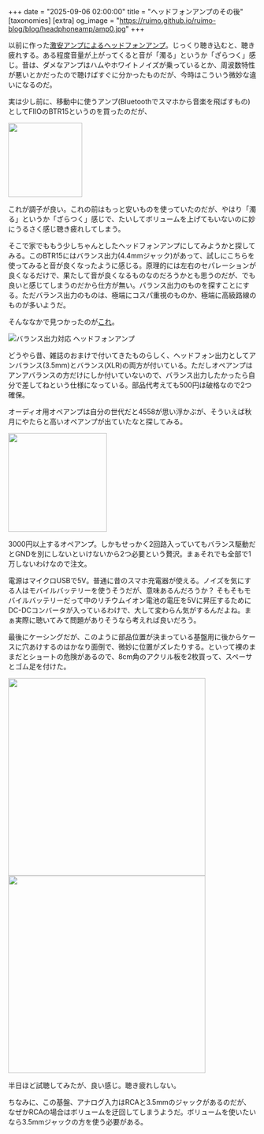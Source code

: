 +++
date = "2025-09-06 02:00:00"
title = "ヘッドフォンアンプのその後"
[taxonomies]
[extra]
og_image = "https://ruimo.github.io/ruimo-blog/blog/headphoneamp/amp0.jpg"
+++

以前に作った[激安アンプによるヘッドフォンアンプ](https://ruimo.github.io/ruimo-blog/blog/raspi-audio-power/)。じっくり聴き込むと、聴き疲れする。ある程度音量が上がってくると音が「濁る」というか「ざらつく」感じ。昔は、ダメなアンプはハムやホワイトノイズが乗っているとか、周波数特性が悪いとかだったので聴けばすぐに分かったものだが、今時はこういう微妙な違いになるのだ。

実は少し前に、移動中に使うアンプ(Bluetoothでスマホから音楽を飛ばすもの)としてFIIOのBTR15というのを買ったのだが、

<a href="https://amzn.to/4mSVjGD"><img width="150px" src="https://m.media-amazon.com/images/I/41oIBIf2J2L._AC_SL1000_.jpg"></a>

これが調子が良い。これの前はもっと安いものを使っていたのだが、やはり「濁る」というか「ざらつく」感じで、たいしてボリュームを上げてもいないのに妙にうるさく感じ聴き疲れしてしまう。

そこで家でももう少しちゃんとしたヘッドフォンアンプにしてみようかと探してみる。このBTR15にはバランス出力(4.4mmジャック)があって、試しにこちらを使ってみると音が良くなったように感じる。原理的には左右のセパレーションが良くなるだけで、果たして音が良くなるものなのだろうかとも思うのだが、でも良いと感じてしまうのだから仕方が無い。バランス出力のものを探すことにする。ただバランス出力のものは、極端にコスパ重視のものか、極端に高級路線のものが多いようだ。

そんななかで見つかったのが[これ](https://eleshop.jp/shop/g/gKCO412/)。

![バランス出力対応 ヘッドフォンアンプ](https://eleshop.jp/PRODUCTS/CATALOG/B/BARNHPA1Pa.jpg)

どうやら昔、雑誌のおまけで付いてきたものらしく、ヘッドフォン出力としてアンバランス(3.5mm)とバランス(XLR)の両方が付いている。ただしオペアンプはアンアバランスの方だけにしか付いていないので、バランス出力したかったら自分で差してねという仕様になっている。部品代考えても500円は破格なので2つ確保。

オーディオ用オペアンプは自分の世代だと4558が思い浮かぶが、そういえば秋月にやたらと高いオペアンプが出ていたなと探してみる。

<a href="https://akizukidenshi.com/catalog/g/g103417/"><img width="200px" src="https://akizukidenshi.com/img/goods/L/103417.jpg"></a>

3000円以上するオペアンプ。しかもせっかく2回路入っていてもバランス駆動だとGNDを別にしないといけないから2つ必要という贅沢。まぁそれでも全部で1万しないわけなので注文。

電源はマイクロUSBで5V。普通に昔のスマホ充電器が使える。ノイズを気にする人はモバイルバッテリーを使うそうだが、意味あるんだろうか？ そもそもモバイルバッテリーだって中のリチウムイオン電池の電圧を5Vに昇圧するためにDC-DCコンバータが入っているわけで、大して変わらん気がするんだよね。まぁ実際に聴いてみて問題がありそうなら考えれば良いだろう。

最後にケーシングだが、このように部品位置が決まっている基盤用に後からケースに穴あけするのはかなり面倒で、微妙に位置がズレたりする。といって裸のままだとショートの危険があるので、8cm角のアクリル板を2枚買って、スペーサとゴム足を付けた。

<img width="400px" src="amp0.jpg">

<img width="400px" src="amp1.jpg">

半日ほど試聴してみたが、良い感じ。聴き疲れしない。

ちなみに、この基盤、アナログ入力はRCAと3.5mmのジャックがあるのだが、なぜかRCAの場合はボリュームを迂回してしまうようだ。ボリュームを使いたいなら3.5mmジャックの方を使う必要がある。
